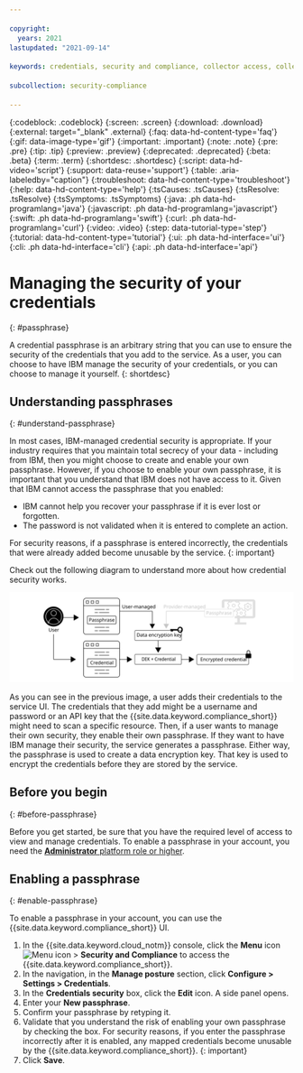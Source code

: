 ```yaml
---

copyright:
  years: 2021
lastupdated: "2021-09-14"

keywords: credentials, security and compliance, collector access, collector communication, resource scan, configuration scanning, credentials stored

subcollection: security-compliance

---
```


{:codeblock: .codeblock}
{:screen: .screen}
{:download: .download}
{:external: target="_blank" .external}
{:faq: data-hd-content-type='faq'}
{:gif: data-image-type='gif'}
{:important: .important}
{:note: .note}
{:pre: .pre}
{:tip: .tip}
{:preview: .preview}
{:deprecated: .deprecated}
{:beta: .beta}
{:term: .term}
{:shortdesc: .shortdesc}
{:script: data-hd-video='script'}
{:support: data-reuse='support'}
{:table: .aria-labeledby="caption"}
{:troubleshoot: data-hd-content-type='troubleshoot'}
{:help: data-hd-content-type='help'}
{:tsCauses: .tsCauses}
{:tsResolve: .tsResolve}
{:tsSymptoms: .tsSymptoms}
{:java: .ph data-hd-programlang='java'}
{:javascript: .ph data-hd-programlang='javascript'}
{:swift: .ph data-hd-programlang='swift'}
{:curl: .ph data-hd-programlang='curl'}
{:video: .video}
{:step: data-tutorial-type='step'}
{:tutorial: data-hd-content-type='tutorial'}
{:ui: .ph data-hd-interface='ui'}
{:cli: .ph data-hd-interface='cli'}
{:api: .ph data-hd-interface='api'}

# Managing the security of your credentials
{: #passphrase}

A credential passphrase is an arbitrary string that you can use to ensure the security of the credentials that you add to the service. As a user, you can choose to have IBM manage the security of your credentials, or you can choose to manage it yourself.
{: shortdesc}

## Understanding passphrases
{: #understand-passphrase}

In most cases, IBM-managed credential security is appropriate. If your industry requires that you maintain total secrecy of your data - including from IBM, then you might choose to create and enable your own passphrase. However, if you choose to enable your own passphrase, it is important that you understand that IBM does not have access to it. Given that IBM cannot access the passphrase that you enabled:

* IBM cannot help you recover your passphrase if it is ever lost or forgotten.
* The password is not validated when it is entered to complete an action.

For security reasons, if a passphrase is entered incorrectly, the credentials that were already added become unusable by the service.
{: important}


Check out the following diagram to understand more about how credential security works. 

![This image is a visual representation of how credentials are secured. The information that is shown in the image is detailed in the surrounding text.](images/passphrase.svg)

As you can see in the previous image, a user adds their credentials to the service UI. The credentials that they add might be a username and password or an API key that the {{site.data.keyword.compliance_short}} might need to scan a specific resource. Then, if a user wants to manage their own security, they enable their own passphrase. If they want to have IBM manage their security, the service generates a passphrase. Either way, the passphrase is used to create a data encryption key. That key is used to encrypt the credentials before they are stored by the service.

## Before you begin
{: #before-passphrase}

Before you get started, be sure that you have the required level of access to view and manage credentials. To enable a passphrase in your account, you need the [**Administrator** platform role or higher](/docs/security-compliance?topic=security-compliance-access-management).

## Enabling a passphrase
{: #enable-passphrase}

To enable a passphrase in your account, you can use the {{site.data.keyword.compliance_short}} UI.

1. In the {{site.data.keyword.cloud_notm}} console, click the **Menu** icon ![Menu icon](../icons/icon_hamburger.svg) > **Security and Compliance** to access the {{site.data.keyword.compliance_short}}.
2. In the navigation, in the **Manage posture** section, click **Configure > Settings > Credentials**.
3. In the **Credentials security** box, click the **Edit** icon. A side panel opens. 
4. Enter your **New passphrase**.
5. Confirm your passphrase by retyping it. 
6. Validate that you understand the risk of enabling your own passphrase by checking the box. 
   For security reasons, if you enter the passphrase incorrectly after it is enabled, any mapped credentials become unusable by the {{site.data.keyword.compliance_short}}.
   {: important}
7. Click **Save**.



